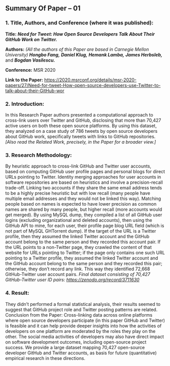 ## Summary Of Paper – 01

### 1. Title, Authors, and Conference (where it was published):

**Title:** ***Need for Tweet: How Open Source Developers Talk About Their GitHub Work on Twitter.***

**Authors:** *(All the authors of this Paper are based in Carnegie Mellon University)*
***Hongbo Fang,***
***Daniel Klug,*** 
***Hemank Lamba,*** 
***James Herbsleb,*** and 
***Bogdan Vasilescu.***

**Conference:** MSR 2020

**Link to the Paper:** https://2020.msrconf.org/details/msr-2020-papers/27/Need-for-tweet-How-open-source-developers-use-Twitter-to-talk-about-their-GitHub-wor

### 2. Introduction:
In this Research Paper authors presented a computational approach to cross-link users over Twitter and GitHub, disclosing that more than 70,427 active users on both these open source platforms. By using this dataset, they analyzed on a case study of 786 tweets by open source developers about GitHub work, specifically tweets with links to GitHub repositories.
*[Also read the Related Work, precisely, in the Paper for a broader view.]*

### 3. Research Methodology:
By heuristic approach to cross-link GitHub and Twitter user accounts, based on computing GitHub user profile pages and personal blogs for direct URLs pointing to Twitter.
Identity merging approaches for user accounts in software repositories are based on heuristics and involve a precision-recall trade-off. 
Linking two accounts if they share the same email address tends to be a highly precise heuristic but with low recall (many people have multiple email addresses and they would not be linked this way). 
Matching people based on names is expected to have lower precision as common names are shared by many people, but higher recall (more accounts would get merged).
By using MySQL dump, they compiled a list of all GitHub user logins (excluding organizational and deleted accounts), then using the GitHub API to mine, for each user, their profile page blog URL field (which is not part of MySQL GHTorrent dump). If the target of the URL is a Twitter profile, then they assumed the linked Twitter account and the GitHub account belong to the same person and they recorded this account pair. If the URL points to a non-Twitter page, they crawled the content of that website for URLs pointing to Twitter; if the page only contains one such URL pointing to a Twitter profile, they assumed the linked Twitter account and the GitHub account belong to the same person and they recorded this pair; otherwise, they don’t record any link. This way they identified 72,668 GitHub-Twitter user account pairs.
*Final dataset consisting of 70,427 GitHub-Twitter user ID pairs: https://zenodo.org/record/3711630*

### 4. Result:
They didn’t performed a formal statistical analysis, their results seemed to suggest that GitHub project role and Twitter posting patterns are related. 
Conclusion from the Paper: Cross-linking data across online platforms where open source developers participate (in this paper GitHub and Twitter) is feasible and it can help provide deeper insights into how the activities of developers on one platform are moderated by the roles they play on the other. The social media activities of developers may also have direct impact on software development outcomes, including open-source project success. We provide a large dataset mapping 70,427 open-source developer GitHub and Twitter accounts, as basis for future (quantitative) empirical research in these directions.

